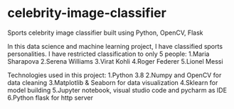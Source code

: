# celebrity-image-classifier
Sports celebrity image classifier built using Python, OpenCV, Flask

In this data science and machine learning project, I have classified sports personalities. I have restricted classification to only 5 people:
1.Maria Sharapova
2.Serena Williams
3.Virat Kohli
4.Roger Federer
5.Lionel Messi

Technologies used in this project:
1.Python 3.8
2.Numpy and OpenCV for data cleaning
3.Matplotlib & Seaborn for data visualization
4.Sklearn for model building
5.Jupyter notebook, visual studio code and pycharm as IDE
6.Python flask for http server
